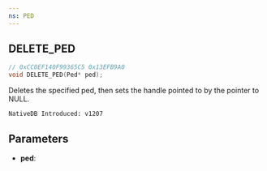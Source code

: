 ```yaml
---
ns: PED
---
```

## DELETE_PED

```c
// 0xCC0EF140F99365C5 0x13EFB9A0
void DELETE_PED(Ped* ped);
```

Deletes the specified ped, then sets the handle pointed to by the pointer to NULL.

```
NativeDB Introduced: v1207
```

## Parameters
* **ped**:
